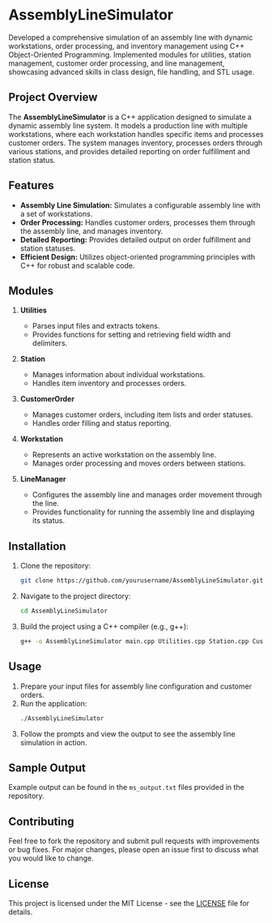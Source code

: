# AssemblyLineSimulator
Developed a comprehensive simulation of an assembly line with dynamic workstations, order processing, and inventory management using C++ Object-Oriented Programming. Implemented modules for utilities, station management, customer order processing, and line management, showcasing advanced skills in class design, file handling, and STL usage.


## Project Overview

The **AssemblyLineSimulator** is a C++ application designed to simulate a dynamic assembly line system. It models a production line with multiple workstations, where each workstation handles specific items and processes customer orders. The system manages inventory, processes orders through various stations, and provides detailed reporting on order fulfillment and station status.

## Features

- **Assembly Line Simulation:** Simulates a configurable assembly line with a set of workstations.
- **Order Processing:** Handles customer orders, processes them through the assembly line, and manages inventory.
- **Detailed Reporting:** Provides detailed output on order fulfillment and station statuses.
- **Efficient Design:** Utilizes object-oriented programming principles with C++ for robust and scalable code.

## Modules

1. **Utilities**
   - Parses input files and extracts tokens.
   - Provides functions for setting and retrieving field width and delimiters.

2. **Station**
   - Manages information about individual workstations.
   - Handles item inventory and processes orders.

3. **CustomerOrder**
   - Manages customer orders, including item lists and order statuses.
   - Handles order filling and status reporting.

4. **Workstation**
   - Represents an active workstation on the assembly line.
   - Manages order processing and moves orders between stations.

5. **LineManager**
   - Configures the assembly line and manages order movement through the line.
   - Provides functionality for running the assembly line and displaying its status.

## Installation

1. Clone the repository:
    ```bash
    git clone https://github.com/yourusername/AssemblyLineSimulator.git
    ```
2. Navigate to the project directory:
    ```bash
    cd AssemblyLineSimulator
    ```
3. Build the project using a C++ compiler (e.g., g++):
    ```bash
    g++ -o AssemblyLineSimulator main.cpp Utilities.cpp Station.cpp CustomerOrder.cpp Workstation.cpp LineManager.cpp
    ```

## Usage

1. Prepare your input files for assembly line configuration and customer orders.
2. Run the application:
    ```bash
    ./AssemblyLineSimulator
    ```
3. Follow the prompts and view the output to see the assembly line simulation in action.

## Sample Output

Example output can be found in the `ms_output.txt` files provided in the repository. 

## Contributing

Feel free to fork the repository and submit pull requests with improvements or bug fixes. For major changes, please open an issue first to discuss what you would like to change.

## License

This project is licensed under the MIT License - see the [LICENSE](LICENSE) file for details.


